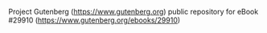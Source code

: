 Project Gutenberg (https://www.gutenberg.org) public repository for eBook #29910 (https://www.gutenberg.org/ebooks/29910)
